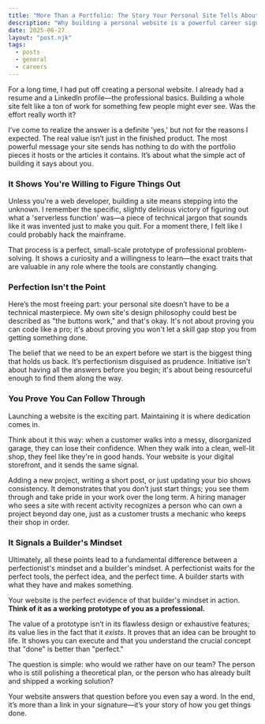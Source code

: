 ```yaml
---
title: "More Than a Portfolio: The Story Your Personal Site Tells About You"
description: "Why building a personal website is a powerful career signal, showing initiative and a builder's mindset long before anyone reads your resume."
date: 2025-06-27
layout: "post.njk"
tags:
  - posts
  - general
  - careers
---
```


For a long time, I had put off creating a personal website. I already had a resume and a LinkedIn profile—the professional basics. Building a whole site felt like a ton of work for something few people might ever see. Was the effort really worth it?

I’ve come to realize the answer is a definite 'yes,' but not for the reasons I expected. The real value isn’t just in the finished product. The most powerful message your site sends has nothing to do with the portfolio pieces it hosts or the articles it contains. It’s about what the simple act of building it says about you.

### **It Shows You're Willing to Figure Things Out**

Unless you're a web developer, building a site means stepping into the unknown. I remember the specific, slightly delirious victory of figuring out what a 'serverless function' was—a piece of technical jargon that sounds like it was invented just to make you quit. For a moment there, I felt like I could probably hack the mainframe.

That process is a perfect, small-scale prototype of professional problem-solving. It shows a curiosity and a willingness to learn—the exact traits that are valuable in any role where the tools are constantly changing.

### **Perfection Isn't the Point**

Here’s the most freeing part: your personal site doesn’t have to be a technical masterpiece. My own site's design philosophy could best be described as "the buttons work," and that's okay. It's not about proving you can code like a pro; it's about proving you won't let a skill gap stop you from getting something done.

The belief that we need to be an expert before we start is the biggest thing that holds us back. It’s perfectionism disguised as prudence. Initiative isn't about having all the answers before you begin; it's about being resourceful enough to find them along the way.

### **You Prove You Can Follow Through**

Launching a website is the exciting part. Maintaining it is where dedication comes in.

Think about it this way: when a customer walks into a messy, disorganized garage, they can lose their confidence. When they walk into a clean, well-lit shop, they feel like they're in good hands. Your website is your digital storefront, and it sends the same signal.

Adding a new project, writing a short post, or just updating your bio shows consistency. It demonstrates that you don’t just start things; you see them through and take pride in your work over the long term. A hiring manager who sees a site with recent activity recognizes a person who can own a project beyond day one, just as a customer trusts a mechanic who keeps their shop in order.

### **It Signals a Builder's Mindset**

Ultimately, all these points lead to a fundamental difference between a perfectionist's mindset and a builder's mindset. A perfectionist waits for the perfect tools, the perfect idea, and the perfect time. A builder starts with what they have and makes something.

Your website is the perfect evidence of that builder's mindset in action. **Think of it as a working prototype of you as a professional.**

The value of a prototype isn’t in its flawless design or exhaustive features; its value lies in the fact that it *exists*. It proves that an idea can be brought to life. It shows you can execute and that you understand the crucial concept that "done" is better than "perfect."

The question is simple: who would we rather have on our team? The person who is still polishing a theoretical plan, or the person who has already built and shipped a working solution?

Your website answers that question before you even say a word. In the end, it’s more than a link in your signature—it’s your story of how you get things done.